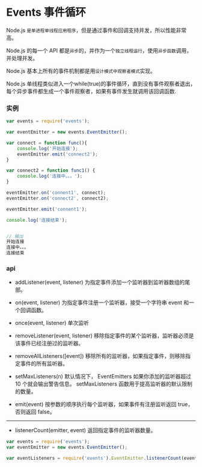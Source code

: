 # Events 事件循环

Node.js `是单进程单线程应用程序`，但是通过事件和回调支持并发，所以性能非常高。

Node.js 的每一个 API 都是`异步`的，并作为一个`独立线程运行`，使用`异步函数`调用，并处理并发。

Node.js 基本上所有的事件机制都是用`设计模式中观察者模式`实现。

Node.js 单线程类似进入一个while(true)的事件循环，直到没有事件观察者退出，每个异步事件都生成一个事件观察者，如果有事件发生就调用该回调函数.

### 实例

```js
var events = require('events');

var eventEmitter = new events.EventEmitter();

var connect = function func(){
    console.log('开始连接');
    eventEmitter.emit('connect2');
}

var connect2 = function func1() {
    console.log('连接中。。。');
}

eventEmitter.on('connent1', connect);
eventEmitter.on('connect2', connect2);

eventEmitter.emit('connent1');

console.log('连接结束');


// 输出
开始连接
连接中。。。
连接结束
```

### api

* addListener(event, listener)
为指定事件添加一个监听器到监听器数组的尾部。

* on(event, listener)
为指定事件注册一个监听器，接受一个字符串 event 和一个回调函数。

* once(event, listener)
单次监听

* removeListener(event, listener)
移除指定事件的某个监听器，监听器必须是该事件已经注册过的监听器。

* removeAllListeners([event])
移除所有的监听器，如果指定事件，则移除指定事件的所有监听器。

* setMaxListeners(n)
默认情况下， EventEmitters 如果你添加的监听器超过 10 个就会输出警告信息。 setMaxListeners 函数用于提高监听器的默认限制的数量。

* emit(event)
按参数的顺序执行每个监听器，如果事件有注册监听返回 true，否则返回 false。

---

* listenerCount(emitter, event)
返回指定事件的监听器数量。

```js
var events = require('events');
var eventEmitter = new events.EventEmitter();

var eventListeners = require('events').EventEmitter.listenerCount(eventEmitter,'connection');
```

